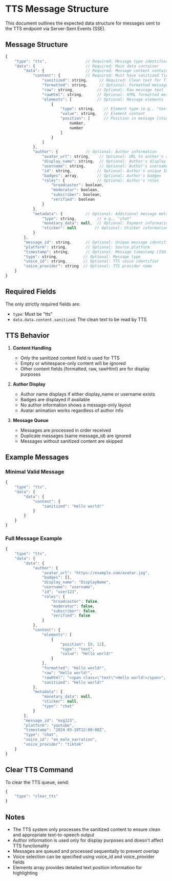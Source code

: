 # TTS Message Structure

This document outlines the expected data structure for messages sent to the TTS endpoint via Server-Sent Events (SSE).

## Message Structure

```javascript
{
    "type": "tts",                 // Required: Message type identifier
    "data": {                      // Required: Main data container
        "data": {                  // Required: Message content container
            "content": {           // Required: Must have sanitized field
                "sanitized": string,     // Required: Clean text for TTS
                "formatted": string,     // Optional: Formatted message text
                "raw": string,          // Optional: Raw message text
                "rawHtml": string,      // Optional: HTML formatted message
                "elements": [           // Optional: Message elements
                    {
                        "type": string,    // Element type (e.g., "text")
                        "value": string,   // Element content
                        "position": [      // Position in message [start, end]
                            number,
                            number
                        ]
                    }
                ]
            },
            "author": {            // Optional: Author information
                "avatar_url": string,    // Optional: URL to author's avatar
                "display_name": string,  // Optional: Author's display name
                "username": string,      // Optional: Author's username
                "id": string,           // Optional: Author's unique ID
                "badges": array,        // Optional: Author's badges
                "roles": {              // Optional: Author's roles
                    "broadcaster": boolean,
                    "moderator": boolean,
                    "subscriber": boolean,
                    "verified": boolean
                }
            },
            "metadata": {          // Optional: Additional message metadata
                "type": string,         // e.g., "chat"
                "monetary_data": null,  // Optional: Payment information
                "sticker": null        // Optional: Sticker information
            }
        },
        "message_id": string,      // Optional: Unique message identifier
        "platform": string,        // Optional: Source platform
        "timestamp": string,       // Optional: Message timestamp (ISO format)
        "type": string,           // Optional: Message type
        "voice_id": string,       // Optional: TTS voice identifier
        "voice_provider": string  // Optional: TTS provider name
    }
}
```

## Required Fields

The only strictly required fields are:
- `type`: Must be "tts"
- `data.data.content.sanitized`: The clean text to be read by TTS

## TTS Behavior

1. **Content Handling**
   - Only the sanitized content field is used for TTS
   - Empty or whitespace-only content will be ignored
   - Other content fields (formatted, raw, rawHtml) are for display purposes

2. **Author Display**
   - Author name displays if either display_name or username exists
   - Badges are displayed if available
   - No author information shows a message-only layout
   - Avatar animation works regardless of author info

3. **Message Queue**
   - Messages are processed in order received
   - Duplicate messages (same message_id) are ignored
   - Messages without sanitized content are skipped

## Example Messages

### Minimal Valid Message
```javascript
{
    "type": "tts",
    "data": {
        "data": {
            "content": {
                "sanitized": "Hello world!"
            }
        }
    }
}
```

### Full Message Example
```javascript
{
    "type": "tts",
    "data": {
        "data": {
            "author": {
                "avatar_url": "https://example.com/avatar.jpg",
                "badges": [],
                "display_name": "DisplayName",
                "username": "username",
                "id": "user123",
                "roles": {
                    "broadcaster": false,
                    "moderator": false,
                    "subscriber": false,
                    "verified": false
                }
            },
            "content": {
                "elements": [
                    {
                        "position": [0, 12],
                        "type": "text",
                        "value": "Hello world!"
                    }
                ],
                "formatted": "Hello world!",
                "raw": "Hello world!",
                "rawHtml": "<span class=\"text\">Hello world!</span>",
                "sanitized": "Hello world!"
            },
            "metadata": {
                "monetary_data": null,
                "sticker": null,
                "type": "chat"
            }
        },
        "message_id": "msg123",
        "platform": "youtube",
        "timestamp": "2024-03-18T12:00:00Z",
        "type": "chat",
        "voice_id": "en_male_narration",
        "voice_provider": "tiktok"
    }
}
```

## Clear TTS Command

To clear the TTS queue, send:
```javascript
{
    "type": "clear_tts"
}
```

## Notes

- The TTS system only processes the sanitized content to ensure clean and appropriate text-to-speech output
- Author information is used only for display purposes and doesn't affect TTS functionality
- Messages are queued and processed sequentially to prevent overlap
- Voice selection can be specified using voice_id and voice_provider fields
- Elements array provides detailed text position information for highlighting